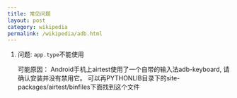 ```yaml
--- 
title: 常见问题
layout: post
category: wikipedia
permalink: /wikipedia/adb.html
---
```


1. 问题: `app.type`不能使用

	可能原因： Android手机上airtest使用了一个自带的输入法adb-keyboard, 请确认安装并没有禁用它。
	可以再PYTHONLIB目录下的site-packages/airtest/binfiles下面找到这个文件
